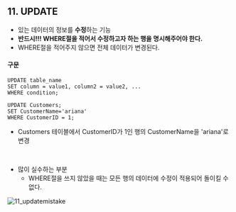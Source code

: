 ## 11. UPDATE  

- 있는 데이터의 정보를 **수정**하는 기능
- **반드시!!! WHERE절을 적어서 수정하고자 하는 행을 명시해주어야 한다.**
- WHERE절을 적어주지 않으면 전체 데이터가 변경된다. 

#### 구문

~~~
UPDATE table_name
SET column = value1, column2 = value2, ...
WHERE condition;

UPDATE Customers;
SET CustomerName='ariana'
WHERE CustomerID = 1;
~~~

- Customers 테이블에서 CustomerID가 1인 행의 CustomerName을 'ariana'로 변경

<br>

- 많이 실수하는 부분 
	- WHERE절을 쓰지 않았을 때는 모든 행의 데이터에 수정이 적용되어 돌이킬 수 없다.

![11_updatemistake](https://github.com/juliahwang/wps-til/blob/master/0519-Day10-python3/HW-SQL%20study/sql-img/11_updatemistake.png)


<br>